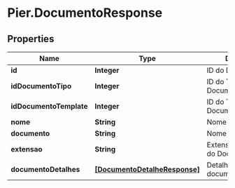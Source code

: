 # Pier.DocumentoResponse

## Properties
Name | Type | Description | Notes
------------ | ------------- | ------------- | -------------
**id** | **Integer** | ID do Documento. | [optional] 
**idDocumentoTipo** | **Integer** | ID do Tipo de Documento associado. | [optional] 
**idDocumentoTemplate** | **Integer** | ID do Template de Documento associado. | [optional] 
**nome** | **String** | Nome do Documento. | [optional] 
**documento** | **String** | Nome do Documento. | [optional] 
**extensao** | **String** | Extens\u00C3\u00A3o do Documento. | [optional] 
**documentoDetalhes** | [**[DocumentoDetalheResponse]**](DocumentoDetalheResponse.md) | Detalhamento do documento. | [optional] 


